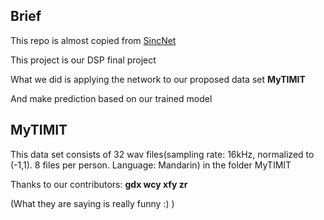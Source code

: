 ## Brief
This repo is almost copied from [SincNet](https://github.com/mravanelli/SincNet)

This project is our DSP final project 

What we did is applying the network to our proposed data set **MyTIMIT** 

And make prediction based on our trained model

## MyTIMIT
This data set consists of 32 wav files(sampling rate: 16kHz, normalized to (-1,1). 8 files per person. Language: Mandarin) in the folder MyTIMIT



Thanks to our contributors: **gdx wcy xfy zr**



(What they are saying is really funny :) )

